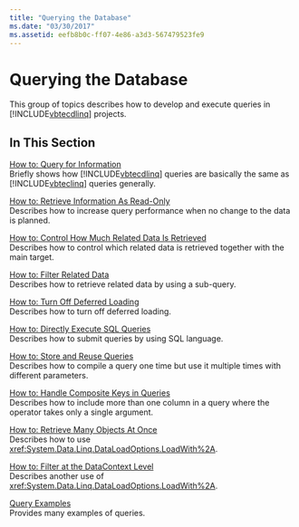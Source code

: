 ```yaml
---
title: "Querying the Database"
ms.date: "03/30/2017"
ms.assetid: eefb8b0c-ff07-4e86-a3d3-567479523fe9
---
```

# Querying the Database
This group of topics describes how to develop and execute queries in [!INCLUDE[vbtecdlinq](../../../../../../includes/vbtecdlinq-md.md)] projects.  
  
## In This Section  
 [How to: Query for Information](../../../../../../docs/framework/data/adonet/sql/linq/how-to-query-for-information.md)  
 Briefly shows how [!INCLUDE[vbtecdlinq](../../../../../../includes/vbtecdlinq-md.md)] queries are basically the same as [!INCLUDE[vbteclinq](../../../../../../includes/vbteclinq-md.md)] queries generally.  
  
 [How to: Retrieve Information As Read-Only](../../../../../../docs/framework/data/adonet/sql/linq/how-to-retrieve-information-as-read-only.md)  
 Describes how to increase query performance when no change to the data is planned.  
  
 [How to: Control How Much Related Data Is Retrieved](../../../../../../docs/framework/data/adonet/sql/linq/how-to-control-how-much-related-data-is-retrieved.md)  
 Describes how to control which related data is retrieved together with the main target.  
  
 [How to: Filter Related Data](../../../../../../docs/framework/data/adonet/sql/linq/how-to-filter-related-data.md)  
 Describes how to retrieve related data by using a sub-query.  
  
 [How to: Turn Off Deferred Loading](../../../../../../docs/framework/data/adonet/sql/linq/how-to-turn-off-deferred-loading.md)  
 Describes how to turn off deferred loading.  
  
 [How to: Directly Execute SQL Queries](../../../../../../docs/framework/data/adonet/sql/linq/how-to-directly-execute-sql-queries.md)  
 Describes how to submit queries by using SQL language.  
  
 [How to: Store and Reuse Queries](../../../../../../docs/framework/data/adonet/sql/linq/how-to-store-and-reuse-queries.md)  
 Describes how to compile a query one time but use it multiple times with different parameters.  
  
 [How to: Handle Composite Keys in Queries](../../../../../../docs/framework/data/adonet/sql/linq/how-to-handle-composite-keys-in-queries.md)  
 Describes how to include more than one column in a query where the operator takes only a single argument.  
  
 [How to: Retrieve Many Objects At Once](../../../../../../docs/framework/data/adonet/sql/linq/how-to-retrieve-many-objects-at-once.md)  
 Describes how to use <xref:System.Data.Linq.DataLoadOptions.LoadWith%2A>.  
  
 [How to: Filter at the DataContext Level](../../../../../../docs/framework/data/adonet/sql/linq/how-to-filter-at-the-datacontext-level.md)  
 Describes another use of <xref:System.Data.Linq.DataLoadOptions.LoadWith%2A>.  
  
 [Query Examples](../../../../../../docs/framework/data/adonet/sql/linq/query-examples.md)  
 Provides many examples of queries.
